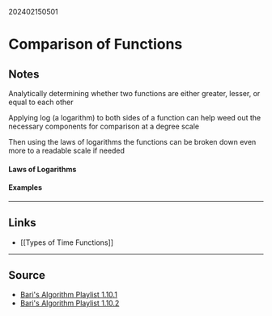202402150501
# Comparison of Functions

## Notes

Analytically determining whether two functions are either greater, lesser, or equal to each other

Applying log (a logarithm) to both sides of a function can help weed out the necessary components for comparison at a degree scale

Then using the laws of logarithms the functions can be broken down even more to a readable scale if needed

#### Laws of Logarithms



#### Examples




---
## Links

- [[Types of Time Functions]]

---

## Source

- [Bari's Algorithm Playlist 1.10.1](https://youtu.be/mwN18xfwNhk?si=uq_bey6Hv5GT3DI9)
- [Bari's Algorithm Playlist 1.10.2](https://youtu.be/WlBBTSL0ZRc?si=HsQSApgAkl4u5ZBt)